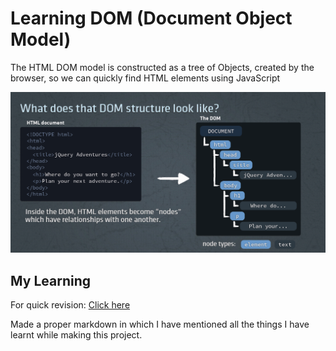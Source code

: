 # Learning DOM (Document Object Model)

The HTML DOM model is constructed as a tree of Objects, created by the browser, so we can quickly find HTML elements using JavaScript

![example](all-readme/images//2.png)

## My Learning

For quick revision: [Click here ](all-readme/main-readme.md)

Made a proper markdown in which I have mentioned all the things I have learnt while making this project.
